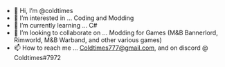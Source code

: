 - 👋 Hi, I’m @coldtimes
- 👀 I’m interested in ... Coding and Modding
- 🌱 I’m currently learning ... C#
- 💞️ I’m looking to collaborate on ... Modding for Games (M&B Bannerlord, Rimworld, M&B Warband, and other various games)
- 📫 How to reach me ... Coldtimes777@gmail.com, and on discord @ Coldtimes#7972

<!---
coldtimes/coldtimes is a ✨ special ✨ repository because its `README.md` (this file) appears on your GitHub profile.
You can click the Preview link to take a look at your changes.
--->
